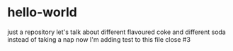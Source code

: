 # hello-world
just a repository
let's talk about different flavoured coke
and different soda
instead of taking a nap
now I'm adding test to this file
close #3
